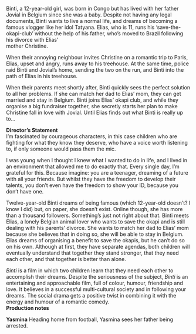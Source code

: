 Binti, a 12-year-old girl, was born in Congo but has lived with her father Jovial in Belgium since she was a baby. Despite not having any legal documents, Binti wants to live a normal life, and dreams of becoming a famous vlogger like her idol Tatyana. Elias, who is 11, runs his ‘save-the-okapi-club’ without the help of his father, who’s moved to Brazil following his divorce with Elias’  
mother Christine.

When their annoying neighbour invites Christine on a romantic trip to Paris, Elias, upset and angry, runs away to his treehouse. At the same time, police raid Binti and Jovial’s home, sending the two on the run, and Binti into the path of Elias in his treehouse.

When their parents meet shortly after, Binti quickly sees the perfect solution to all her problems. If she can match her dad to Elias’ mom, they can get married and stay in Belgium. Binti joins Elias’ okapi club, and while they organise a big fundraiser together, she secretly starts her plan to make Christine fall in love with Jovial. Until Elias finds out what Binti is really up to…<br>

**Director’s Statement**<br>
I’m fascinated by courageous characters, in this case children who are fighting for what they know they deserve, who have a voice worth listening to, if only someone would pass them the mic.

I was young when I thought I knew what I wanted to do in life, and I lived in an environment that allowed me to do exactly that. Every single day, I’m grateful for this. Because imagine: you are a teenager, dreaming of a future with all your friends. But whilst they have the freedom to develop their talents, you don’t even have the freedom to show your ID, because you don’t have one.

Twelve-year-old Binti dreams of being famous (which 12-year-old doesn’t?  I know I did) but, on paper, she doesn’t exist. Online though, she has more than a thousand followers. Something’s just not right about that. Binti meets Elias, a lonely Belgian animal lover who wants to save the okapi and is still dealing with his parents’ divorce. She wants to match her dad to Elias’ mom because she believes that in doing so, she will be able to stay in Belgium. Elias dreams of organising a benefit to save the okapis, but he can’t do so on his own. Although at first, they have separate agendas, both children will eventually understand that together they stand stronger, that they need each other, and that together is better than alone.

_Binti_ is a film in which two children learn that they need each other to accomplish their dreams. Despite the seriousness of the subject, _Binti_ is an entertaining and approachable film, full of colour, humour, friendship and love. It believes in a successful multi-cultural society and in following your dreams. The social drama gets a positive twist in combining it with the energy and humour of a romantic comedy.<br>
**Production notes**<br>

**Yasmina**
Heading home from football, Yasmina sees her father being arrested.
<!--stackedit_data:
eyJoaXN0b3J5IjpbNDgzNDgwNDc0XX0=
-->